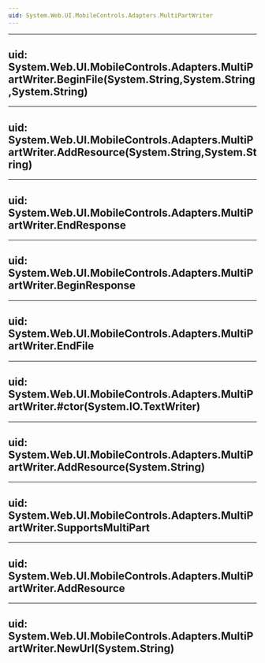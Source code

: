 ```yaml
---
uid: System.Web.UI.MobileControls.Adapters.MultiPartWriter
---
```


---
uid: System.Web.UI.MobileControls.Adapters.MultiPartWriter.BeginFile(System.String,System.String,System.String)
---

---
uid: System.Web.UI.MobileControls.Adapters.MultiPartWriter.AddResource(System.String,System.String)
---

---
uid: System.Web.UI.MobileControls.Adapters.MultiPartWriter.EndResponse
---

---
uid: System.Web.UI.MobileControls.Adapters.MultiPartWriter.BeginResponse
---

---
uid: System.Web.UI.MobileControls.Adapters.MultiPartWriter.EndFile
---

---
uid: System.Web.UI.MobileControls.Adapters.MultiPartWriter.#ctor(System.IO.TextWriter)
---

---
uid: System.Web.UI.MobileControls.Adapters.MultiPartWriter.AddResource(System.String)
---

---
uid: System.Web.UI.MobileControls.Adapters.MultiPartWriter.SupportsMultiPart
---

---
uid: System.Web.UI.MobileControls.Adapters.MultiPartWriter.AddResource
---

---
uid: System.Web.UI.MobileControls.Adapters.MultiPartWriter.NewUrl(System.String)
---

